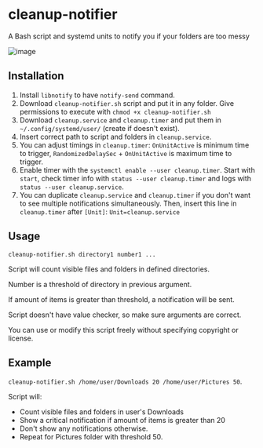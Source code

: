 # cleanup-notifier
A Bash script and systemd units to notify you if your folders are too messy

![image](https://github.com/wadrodrog/cleanup-notifier/assets/135006964/e1a59de6-797c-4787-8f7c-cb88bed7e137)

## Installation
1. Install `libnotify` to have `notify-send` command.
2. Download `cleanup-notifier.sh` script and put it in any folder. Give permissions to execute with `chmod +x cleanup-notifier.sh`
3. Download `cleanup.service` and `cleanup.timer` and put them in `~/.config/systemd/user/` (create if doesn't exist).
4. Insert correct path to script and folders in `cleanup.service`.
5. You can adjust timings in `cleanup.timer`: `OnUnitActive` is minimum time to trigger, `RandomizedDelaySec` + `OnUnitActive` is maximum time to trigger.
6. Enable timer with the `systemctl enable --user cleanup.timer`. Start with `start`, check timer info with `status --user cleanup.timer` and logs with `status --user cleanup.service`.
8. You can duplicate `cleanup.service` and `cleanup.timer` if you don't want to see multiple notifications simultaneously. Then, insert this line in `cleanup.timer` after `[Unit]`:
`Unit=cleanup.service`

## Usage
`cleanup-notifier.sh directory1 number1 ...`

Script will count visible files and folders in defined directories.

Number is a threshold of directory in previous argument.

If amount of items is greater than threshold, a notification will be sent.

Script doesn't have value checker, so make sure arguments are correct.

You can use or modify this script freely without specifying copyright or license.

## Example
`cleanup-notifier.sh /home/user/Downloads 20 /home/user/Pictures 50`.

Script will:
- Count visible files and folders in user's Downloads
- Show a critical notification if amount of items is greater than 20
- Don't show any notifications otherwise.
- Repeat for Pictures folder with threshold 50.
